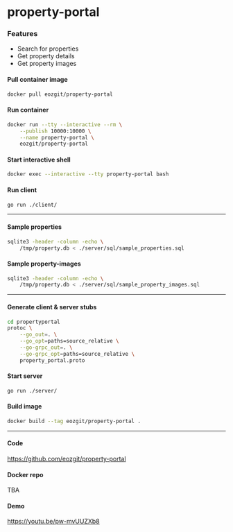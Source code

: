 # property-portal

### Features

- Search for properties
- Get property details
- Get property images

#### Pull container image
```sh
docker pull eozgit/property-portal
```

#### Run container
```sh
docker run --tty --interactive --rm \
    --publish 10000:10000 \
    --name property-portal \
    eozgit/property-portal
```

#### Start interactive shell
```sh
docker exec --interactive --tty property-portal bash
```

#### Run client
```sh
go run ./client/
```

---

#### Sample properties
```sh
sqlite3 -header -column -echo \
    /tmp/property.db < ./server/sql/sample_properties.sql
```

#### Sample property-images
```sh
sqlite3 -header -column -echo \
    /tmp/property.db < ./server/sql/sample_property_images.sql
```

---

#### Generate client & server stubs
```sh
cd propertyportal
protoc \
    --go_out=. \
    --go_opt=paths=source_relative \
    --go-grpc_out=. \
    --go-grpc_opt=paths=source_relative \
    property_portal.proto
```

#### Start server
```sh
go run ./server/
```

#### Build image
```sh
docker build --tag eozgit/property-portal .
```

---


#### Code

https://github.com/eozgit/property-portal

#### Docker repo

TBA

#### Demo

https://youtu.be/pw-mvUUZXb8